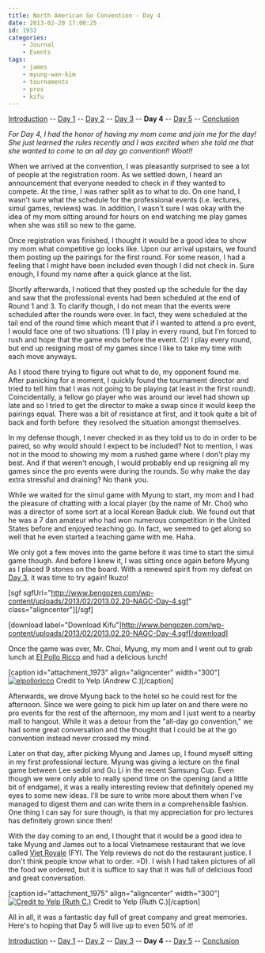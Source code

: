 ```yaml
---
title: North American Go Convention - Day 4
date: 2013-02-20 17:00:25
id: 1932
categories:
	- Journal
	- Events
tags:
	- james
	- myung-wan-kim
	- tournaments
	- pros
	- kifu
---
```


[Introduction](http://www.bengozen.com/north-american-go-convention/ "North American Go Convention!!!") -- [Day 1](http://www.bengozen.com/north-american-go-convention-day-1/ "North American Go Convention — Day 1") -- [Day 2](http://www.bengozen.com/north-american-go-convention-day-2/ "North American Go Convention — Day 2") -- [Day 3](http://www.bengozen.com/north-american-go-convention-day-3/ "North American Go Convention — Day 3") -- **Day 4** -- [Day 5](http://www.bengozen.com/north-american-go-convention-day-5/ "North American Go Convention — Day 5") -- [Conclusion](http://www.bengozen.com/north-american-go-convention-conclusion/ "North American Go Convention — Conclusion")

_For Day 4, I had the honor of having my mom come and join me for the day! She just learned the rules recently and I was excited when she told me that she wanted to come to an all day go convention!! Woot!!_

When we arrived at the convention, I was pleasantly surprised to see a lot of people at the registration room. As we settled down, I heard an announcement that everyone needed to check in if they wanted to compete. At the time, I was rather split as to what to do. On one hand, I wasn't sure what the schedule for the professional events (i.e. lectures, simul games, reviews) was. In addition, I wasn't sure I was okay with the idea of my mom sitting around for hours on end watching me play games when she was still so new to the game.

Once registration was finished, I thought it would be a good idea to show my mom what competitive go looks like. Upon our arrival upstairs, we found them posting up the pairings for the first round. For some reason, I had a feeling that I might have been included even though I did not check in. Sure enough, I found my name after a quick glance at the list.

<!--more-->

Shortly afterwards, I noticed that they posted up the schedule for the day and saw that the professional events had been scheduled at the end of Round 1 and 3\. To clarify though, I do not mean that the events were scheduled after the rounds were over. In fact, they were scheduled at the tail end of the round time which meant that if I wanted to attend a pro event, I would face one of two situations: (1) I play in every round, but I'm forced to rush and hope that the game ends before the event. (2) I play every round, but end up resigning most of my games since I like to take my time with each move anyways.

As I stood there trying to figure out what to do, my opponent found me. After panicking for a moment, I quickly found the tournament director and tried to tell him that I was not going to be playing (at least in the first round). Coincidentally, a fellow go player who was around our level had shown up late and so I tried to get the director to make a swap since it would keep the pairings equal. There was a bit of resistance at first, and it took quite a bit of back and forth before  they resolved the situation amongst themselves.

In my defense though, I never checked in as they told us to do in order to be paired, so why would should I expect to be included? Not to mention, I was not in the mood to showing my mom a rushed game where I don't play my best. And if that weren't enough, I would probably end up resigning all my games since the pro events were during the rounds. So why make the day extra stressful and draining? No thank you.

While we waited for the simul game with Myung to start, my mom and I had the pleasure of chatting with a local player (by the name of Mr. Choi) who was a director of some sort at a local Korean Baduk club. We found out that he was a 7 dan amateur who had won numerous competition in the United States before and enjoyed teaching go. In fact, we seemed to get along so well that he even started a teaching game with me. Haha.

We only got a few moves into the game before it was time to start the simul game though. And before I knew it, I was sitting once again before Myung as I placed 9 stones on the board. With a renewed spirit from my defeat on [Day 3](http://www.bengozen.com/north-american-go-convention-day-3/ "North American Go Convention — Day 3"), it was time to try again! Ikuzo!

[sgf sgfUrl="http://www.bengozen.com/wp-content/uploads/2013/02/2013.02.20-NAGC-Day-4.sgf" class="aligncenter"][/sgf]

[download label="Download Kifu"]http://www.bengozen.com/wp-content/uploads/2013/02/2013.02.20-NAGC-Day-4.sgf[/download]

Once the game was over, Mr. Choi, Myung, my mom and I went out to grab lunch at [El Pollo Ricco](http://www.yelp.com/biz/el-pollo-rico-arlington) and had a delicious lunch!

[caption id="attachment_1973" align="aligncenter" width="300"][![elpolloricco](http://www.bengozen.com/wp-content/uploads/2013/02/elpolloricco.jpg)](http://www.bengozen.com/wp-content/uploads/2013/02/elpolloricco.jpg) Credit to Yelp (Andrew C.)[/caption]

Afterwards, we drove Myung back to the hotel so he could rest for the afternoon. Since we were going to pick him up later on and there were no pro events for the rest of the afternoon, my mom and I just went to a nearby mall to hangout. While it was a detour from the "all-day go convention," we had some great conversation and the thought that I could be at the go convention instead never crossed my mind.

Later on that day, after picking Myung and James up, I found myself sitting in my first professional lecture. Myung was giving a lecture on the final game between Lee sedol and Gu Li in the recent Samsung Cup. Even though we were only able to really spend time on the opening (and a little bit of endgame), it was a really interesting review that definitely opened my eyes to some new ideas. I'll be sure to write more about them when I've managed to digest them and can write them in a comprehensible fashion. One thing I can say for sure though, is that my appreciation for pro lectures has definitely grown since then!

With the day coming to an end, I thought that it would be a good idea to take Myung and James out to a local Vietnamese restaurant that we love called [Viet Royale](http://www.yelp.com/biz/viet-royale-falls-church) (FYI. The Yelp reviews do not do the restaurant justice. I don't think people know what to order. =D). I wish I had taken pictures of all the food we ordered, but it is suffice to say that it was full of delicious food and great conversation.

[caption id="attachment_1975" align="aligncenter" width="300"][![Credit to Yelp (Ruth C.)](http://www.bengozen.com/wp-content/uploads/2013/02/pho.jpg)](http://www.bengozen.com/wp-content/uploads/2013/02/pho.jpg) Credit to Yelp (Ruth C.)[/caption]

All in all, it was a fantastic day full of great company and great memories. Here's to hoping that Day 5 will live up to even 50% of it!

[Introduction](http://www.bengozen.com/north-american-go-convention/ "North American Go Convention!!!") -- [Day 1](http://www.bengozen.com/north-american-go-convention-day-1/ "North American Go Convention — Day 1") -- [Day 2](http://www.bengozen.com/north-american-go-convention-day-2/ "North American Go Convention — Day 2") -- [Day 3](http://www.bengozen.com/north-american-go-convention-day-3/ "North American Go Convention — Day 3") -- **Day 4** -- [Day 5](http://www.bengozen.com/north-american-go-convention-day-5/ "North American Go Convention — Day 5") -- [Conclusion](http://www.bengozen.com/north-american-go-convention-conclusion/ "North American Go Convention — Conclusion")